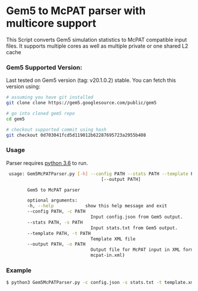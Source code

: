 # Gem5 to McPAT parser with multicore support

This Script converts Gem5 simulation statistics to McPAT compatible input files. It supports multiple cores as well as multiple private or one shared L2 cache

### Gem5 Supported Version:

Last tested on Gem5 version (tag: v20.1.0.2) stable. You can fetch this version using:

```sh
# assuming you have git installed
git clone clone https://gem5.googlesource.com/public/gem5

# go into cloned gem5 repo
cd gem5

# checkout supported commit using hash
git checkout 0d703041fcd5d119012b62287695723a2955b408
```


### Usage

Parser requires [python 3.6](https://www.python.org/download/releases/3.6/) to run.

```sh
 usage: Gem5McPATParser.py [-h] --config PATH --stats PATH --template PATH
                                    [--output PATH]

        Gem5 to McPAT parser

        optional arguments:
        -h, --help            show this help message and exit
        --config PATH, -c PATH
                                Input config.json from Gem5 output.
        --stats PATH, -s PATH
                                Input stats.txt from Gem5 output.
        --template PATH, -t PATH
                                Template XML file
        --output PATH, -o PATH
                                Output file for McPAT input in XML format (default:
                                mcpat-in.xml)
```

### Example

```sh
$ python3 Gem5McPATParser.py -c config.json -s stats.txt -t template.xml
```





